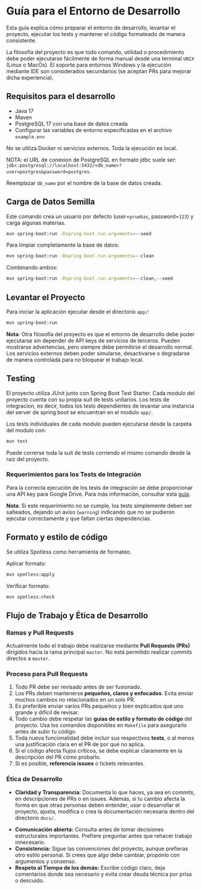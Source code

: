 # Guía para el Entorno de Desarrollo

Esta guía explica cómo preparar el entorno de desarrollo, levantar el proyecto, ejecutar los
tests y mantener el código formateado de manera consistente.

La filosofía del proyecto es que todo comando, utilidad o procedimiento debe poder ejecutarse
fácilmente de forma manual desde una terminal `UNIX` (Linux o MacOs).
El soporte para entornos Windows y la ejecución mediante IDE son considerados secundarios (se
aceptan PRs para mejorar dicha experiencia).

## Requisitos para el desarrollo

- Java 17
- Maven
- PostgreSQL 17 con una base de datos creada
- Configurar las variables de entorno especificadas en el archivo `example.env`

No se utiliza Docker ni servicios externos.
Toda la ejecución es local.

NOTA:
el URL de conexion de PostgreSQL en formato jdbc suele ser:
`jdbc:postgresql://localhost:5432/<db_name>?user=postgres&password=postgres`.

Reemplazar `db_name` por el nombre de la base de datos creada.

## Carga de Datos Semilla

Este comando crea un usuario por defecto (user=`pruebas`, password=`123`) y carga algunas
materias.

```bash
mvn spring-boot:run -Dspring-boot.run.arguments=--seed
```

Para limpiar completamente la base de datos:

```bash
mvn spring-boot:run -Dspring-boot.run.arguments=--clean
```

Combinando ambos:
```bash
mvn spring-boot:run -Dspring-boot.run.arguments=--clean,--seed
```

## Levantar el Proyecto

Para iniciar la aplicación ejecutar desde el directorio `app/`:

```bash
mvn spring-boot:run
```

**Nota**:
Otra filosofía del proyecto es que el entorno de desarrollo debe poder ejecutarse sin depender
de API keys de servicios de terceros.
Pueden mostrarse advertencias, pero siempre debe permitirse el desarrollo normal.
Los servicios externos deben poder simularse, desactivarse o degradarse de manera controlada
para no bloquear el trabajo local.

## Testing

El proyecto utiliza JUnit junto con Spring Boot Test Starter.
Cada modulo del proyecto cuenta con su propia suit de tests unitarios.
Los tests de integracion, es decir, todos los tests dependientes de levantar una instancia del
server de spring boot se encuentran en el modulo `app/`.

Los tests individuales de cada modulo pueden ejecutarse desde la carpeta del modulo con:
```bash
mvn test
```
Puede correrse toda la suit de tests corriendo el mismo comando desde la raiz del proyecto.

### Requerimientos para los Tests de Integración

Para la correcta ejecución de los tests de integración se debe proporcionar una API key para
Google Drive.
Para más información, consultar esta [guía](google_drive.md).

**Nota**:
Si este requerimiento no se cumple, los tests simplemente deben ser salteados, dejando un aviso
(`warning`) indicando que no se pudieron ejecutar correctamente y que faltan ciertas
dependencias.

## Formato y estilo de código

Se utiliza Spotless como herramienta de formateo.

Aplicar formato:

```bash
mvn spotless:apply
```

Verificar formato:

```bash
mvn spotless:check
```

## Flujo de Trabajo y Ética de Desarrollo

### Ramas y Pull Requests

Actualmente todo el trabajo debe realizarse mediante **Pull Requests (PRs)** dirigidos hacia la
rama principal `master`.
No está permitido realizar *commits* directos a `master`.

### Proceso para Pull Requests

1. Todo PR debe ser revisado antes de ser fusionado.
2. Los PRs deben mantenerse **pequeños, claros y enfocados**.
   Evita enviar muchos cambios no relacionados en un solo PR.
3. Es preferible enviar varios PRs pequeños y bien explicados que uno grande y difícil de
   revisar.
4. Todo cambio debe respetar las **guías de estilo y formato de código** del proyecto.
   Usa los comandos disponibles en `Makefile` para asegurarlo antes de subir tu código.
5. Toda nueva funcionalidad debe incluir sus respectivos **tests**, o al menos una
   justificación clara en el PR de por qué no aplica.
6. Si el código afecta flujos críticos, se debe explicar claramente en la descripción del PR
   cómo probarlo.
7. Si es posible, **referencia issues** o tickets relevantes.

### Ética de Desarrollo

- **Claridad y Transparencia**:
  Documenta lo que haces, ya sea en commits, en descripciones de PRs o en issues.
  Además, si tu cambio afecta la forma en que otras personas deben entender, usar o desarrollar
  el proyecto, ajusta, modifica o crea la documentación necesaria dentro del directorio
  `docs/`.
* **Comunicación abierta:** Consulta antes de tomar decisiones estructurales importantes.
  Prefiere preguntar antes que rehacer trabajo innecesario.
* **Consistencia:** Sigue las convenciones del proyecto, aunque prefieras otro estilo personal.
  Si crees que algo debe cambiar, propónlo con argumentos y consenso.
* **Respeto al Tiempo de los demás:** Escribe código claro, deja comentarios donde sea
  necesario y evita crear deuda técnica por prisa o descuido.
